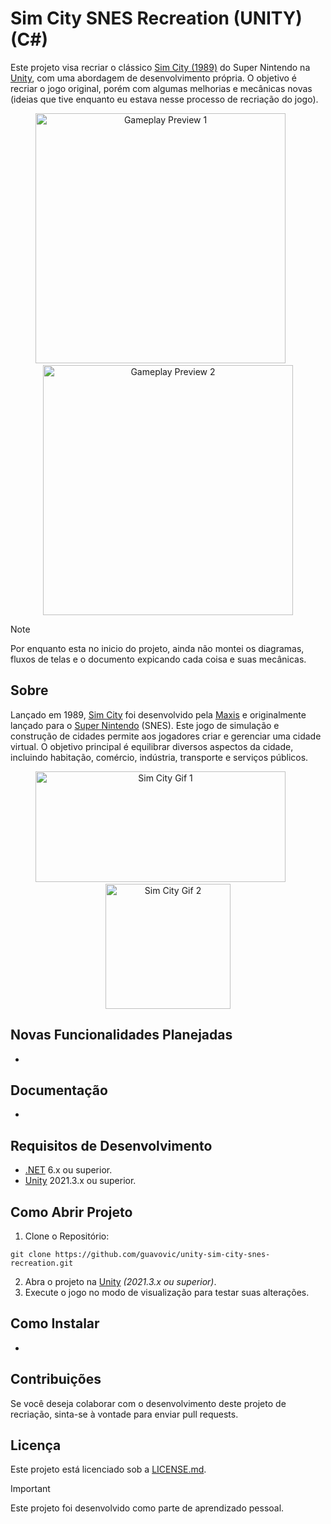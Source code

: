 # Sim City SNES Recreation (UNITY) (C#)
Este projeto visa recriar o clássico [Sim City (1989)](https://pt.wikipedia.org/wiki/SimCity_(jogo_eletr%C3%B4nico_de_1989)) do Super Nintendo na [Unity](https://unity.com/pt), com uma abordagem de desenvolvimento própria. O objetivo é recriar o jogo original, porém com algumas melhorias e mecânicas novas (ideias que tive enquanto eu estava nesse processo de recriação do jogo).

<p align="center">
  <img src="" alt="Gameplay Preview 1" width="400">
  <img src="imagemtransparente" alt="" width="20" height="1">
  <img src="" alt="Gameplay Preview 2" width="400">
</p>

> [!NOTE]
> Por enquanto esta no inicio do projeto, ainda não montei os diagramas, fluxos de telas e o documento expicando cada coisa e suas mecânicas.

## Sobre
Lançado em 1989, [Sim City](https://pt.wikipedia.org/wiki/SimCity_(jogo_eletr%C3%B4nico_de_1989)) foi desenvolvido pela [Maxis](https://pt.wikipedia.org/wiki/Maxis) e originalmente lançado para o [Super Nintendo](https://pt.wikipedia.org/wiki/Super_Nintendo_Entertainment_System) (SNES). Este jogo de simulação e construção de cidades permite aos jogadores criar e gerenciar uma cidade virtual. O objetivo principal é equilibrar diversos aspectos da cidade, incluindo habitação, comércio, indústria, transporte e serviços públicos.

<p align="center">
  <img src="https://64.media.tumblr.com/b0b16f820384c5d62cdbc319b8d3e048/tumblr_nri31eApnf1u0rseao1_540.gifv" alt="Sim City Gif 1" width="400" height="177">
  <img src="imagemtransparente" alt="" width="20" height="1">
  <img src="https://media1.tenor.com/m/Q-hejGAvYXMAAAAd/sim-city-snes.gif" alt="Sim City Gif 2" width="200">
</p>

## Novas Funcionalidades Planejadas
* 

## Documentação
* 

## Requisitos de Desenvolvimento
* [.NET](https://dotnet.microsoft.com/pt-br/download) 6.x ou superior.
* [Unity](https://unity.com/pt) 2021.3.x ou superior.

## Como Abrir Projeto
1. Clone o Repositório:
```
git clone https://github.com/guavovic/unity-sim-city-snes-recreation.git 
```
2. Abra o projeto na [Unity](https://unity.com/pt) *(2021.3.x ou superior)*.
3. Execute o jogo no modo de visualização para testar suas alterações.
   
## Como Instalar
*

## Contribuições
Se você deseja colaborar com o desenvolvimento deste projeto de recriação, sinta-se à vontade para enviar pull requests.

## Licença
Este projeto está licenciado sob a [LICENSE.md](https://github.com/guavovic/unity-sim-city-snes-recreation/blob/main/LICENSE).

> [!IMPORTANT]
> Este projeto foi desenvolvido como parte de aprendizado pessoal.
